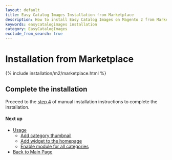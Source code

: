 ```yaml
---
layout: default
title: Easy Catalog Images Installation from Marketplace
description: How to install Easy Catalog Images on Magento 2 from Marketplace
keywords: easycatalogimages installation
category: EasyCatalogImages
exclude_from_search: true
---
```


# Installation from Marketplace

{% include installation/m2/marketplace.html %}

## Complete the installation

Proceed to the [step 4](../manual/#complete-the-installation) of manual installation
instructions to complete the installation.

#### Next up

 -  [Usage](../../usage/)
    - [Add category thumbnail](../../usage/#add-category-thumbnail)
    - [Add widget to the homepage](../../usage/#add-widget-to-the-homepage)
    - [Enable module for all categories](../../usage/#enable-module-for-all-categories)
 -  [Back to Main Page](../../)

[automated_image_assignment]: ../../configuration/#automated-image-assignment-section
